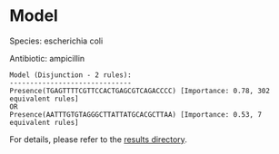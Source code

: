 
# Model

Species: escherichia coli

Antibiotic: ampicillin

```
Model (Disjunction - 2 rules):
------------------------------
Presence(TGAGTTTTCGTTCCACTGAGCGTCAGACCCC) [Importance: 0.78, 302 equivalent rules]
OR
Presence(AATTTGTGTAGGGCTTATTATGCACGCTTAA) [Importance: 0.53, 7 equivalent rules]

```

For details, please refer to the [results directory](../../../../../results/scm_b/escherichia%20coli/ampicillin/repeat_8/).

